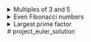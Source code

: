 <details>
<summary>Multiples of 3 and 5</summary>

```js
function solution(num) {
  let sum = 0;
  for (let i = 0; i < num; i++) {
    if (i % 15 === 0) {
      sum += i;
      continue;
    }
    if (i % 3 === 0) {
      sum += i;
      continue;
    }
    if (i % 5 === 0) {
      sum += i;
      continue;
    }
  }
  return sum;
}
```

</details>

<details>
<summary>Even Fibonacci numbers</summary>

```js
function solution() {
  let n1 = 0,
    n2 = 1,
    nextTerm = 0,
    answer = 0;
  while (true) {
    nextTerm = n1 + n2;
    n1 = n2;
    n2 = nextTerm;

    if (nextTerm > 4000000) {
      break;
    } else if (nextTerm % 2 == 0) {
      answer += nextTerm;
      console.log("welcome");
    }
  }

  return answer;
}
```

</details>

<details>
<summary>Largest prime factor</summary>

```js

```

</details>
# project_euler_solution
